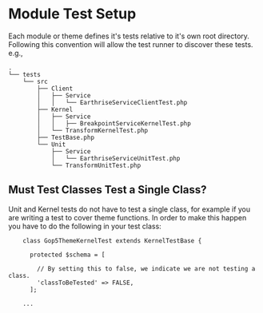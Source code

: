 # Module Test Setup

Each module or theme defines it's tests relative to it's own root directory.  Following this convention will allow the test runner to discover these tests.  e.g.,

    .
    └── tests
        └── src
            ├── Client
            │   ├── Service
            │   │   └── EarthriseServiceClientTest.php
            ├── Kernel
            │   ├── Service
            │   │   ├── BreakpointServiceKernelTest.php
            │   └── TransformKernelTest.php
            ├── TestBase.php
            └── Unit
                ├── Service
                │   └── EarthriseServiceUnitTest.php
                └── TransformUnitTest.php


## Must Test Classes Test a Single Class?

Unit and Kernel tests do not have to test a single class, for example if you are writing a test to cover theme functions.  In order to make this happen you have to do the following in your test class:

        class Gop5ThemeKernelTest extends KernelTestBase {
        
          protected $schema = [
          
            // By setting this to false, we indicate we are not testing a class.
            'classToBeTested' => FALSE,
          ];
          
        ...
